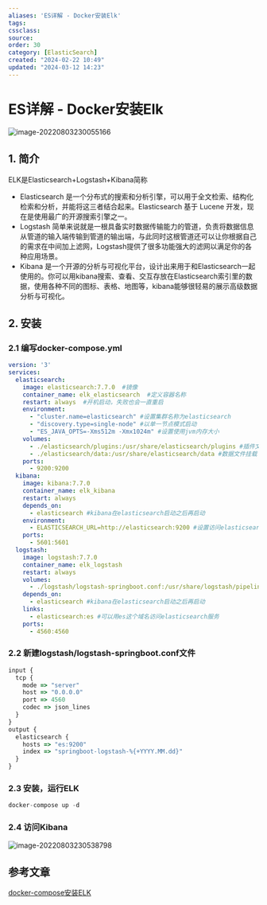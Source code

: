 ```yaml
---
aliases: 'ES详解 - Docker安装Elk'
tags: 
cssclass:
source:
order: 30
category: [ElasticSearch]
created: "2024-02-22 10:49"
updated: "2024-03-12 14:23"
---
```


# ES详解 - Docker安装Elk

![image-20220803230055166](https://cdn.jsdelivr.net/gh/MrJackC/PicGoImages/other/202403121423632.png)

## 1. 简介

ELK是Elasticsearch+Logstash+Kibana简称

- Elasticsearch 是一个分布式的搜索和分析引擎，可以用于全文检索、结构化检索和分析，并能将这三者结合起来。Elasticsearch 基于 Lucene 开发，现在是使用最广的开源搜索引擎之一。
- Logstash 简单来说就是一根具备实时数据传输能力的管道，负责将数据信息从管道的输入端传输到管道的输出端，与此同时这根管道还可以让你根据自己的需求在中间加上滤网，Logstash提供了很多功能强大的滤网以满足你的各种应用场景。
- Kibana 是一个开源的分析与可视化平台，设计出来用于和Elasticsearch一起使用的。你可以用kibana搜索、查看、交互存放在Elasticsearch索引里的数据，使用各种不同的图标、表格、地图等，kibana能够很轻易的展示高级数据分析与可视化。

## 2. 安装

### 2.1 编写docker-compose.yml

```yml
version: '3'
services:
  elasticsearch:
    image: elasticsearch:7.7.0  #镜像
    container_name: elk_elasticsearch  #定义容器名称
    restart: always  #开机启动，失败也会一直重启
    environment:
      - "cluster.name=elasticsearch" #设置集群名称为elasticsearch
      - "discovery.type=single-node" #以单一节点模式启动
      - "ES_JAVA_OPTS=-Xms512m -Xmx1024m" #设置使用jvm内存大小
    volumes:
      - ./elasticsearch/plugins:/usr/share/elasticsearch/plugins #插件文件挂载
      - ./elasticsearch/data:/usr/share/elasticsearch/data #数据文件挂载
    ports:
      - 9200:9200
  kibana:
    image: kibana:7.7.0
    container_name: elk_kibana
    restart: always
    depends_on:
      - elasticsearch #kibana在elasticsearch启动之后再启动
    environment:
      - ELASTICSEARCH_URL=http://elasticsearch:9200 #设置访问elasticsearch的地址
    ports:
      - 5601:5601
  logstash:
    image: logstash:7.7.0
    container_name: elk_logstash
    restart: always
    volumes:
      - ./logstash/logstash-springboot.conf:/usr/share/logstash/pipeline/logstash.conf #挂载logstash的配置文件
    depends_on:
      - elasticsearch #kibana在elasticsearch启动之后再启动
    links:
      - elasticsearch:es #可以用es这个域名访问elasticsearch服务
    ports:
      - 4560:4560
```

### 2.2 新建logstash/logstash-springboot.conf文件

```js
input {
  tcp {
    mode => "server"
    host => "0.0.0.0"
    port => 4560
    codec => json_lines
  }
}
output {
  elasticsearch {
    hosts => "es:9200"
    index => "springboot-logstash-%{+YYYY.MM.dd}"
  }
}
```

### 2.3 安装，运行ELK

```php
docker-compose up -d
```

### 2.4 访问Kibana

![image-20220803230538798](https://cdn.jsdelivr.net/gh/MrJackC/PicGoImages/other/202403121423683.png)

## 参考文章

[docker-compose安装ELK](https://www.jianshu.com/p/2d78ce6bc504)